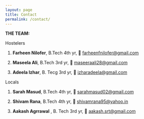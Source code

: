 ```yaml
---
layout: page
title: Contact
permalink: /contact/
---
```

**THE TEAM:**

Hostelers


1. **Farheen Nilofer**, B.Tech 4th yr,  :e-mail: farheenfnilofer@gmail.com


2. **Maseela Ali**, B.Tech 3rd yr, :e-mail: maseeraali28@gmail.com

3. **Adeela Izhar**, B. Tecg 3rd yr, :e-mail: izharadeela@gmail.com


Locals


1. **Sarah Masud**, B.Tech 4th yr, :e-mail: sarahmasud02@gmail.com


2. **Shivam Rana**, B.Tech 4th yr, :e-mail: shivamrana95@yahoo.in


3. **Aakash  Agrrawal** , B. Tech 3rd yr, :e-mail: aakash.srt@gmail.com